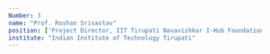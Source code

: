 ```yaml
---
Number: 3
name: "Prof. Roshan Srivastav"
position: ['Project Director, IIT Tirupati Navavishkar I-Hub Foundation (NM-ICPS, DST)']
institute: "Indian Institute of Technology Tirupati"
---
```

